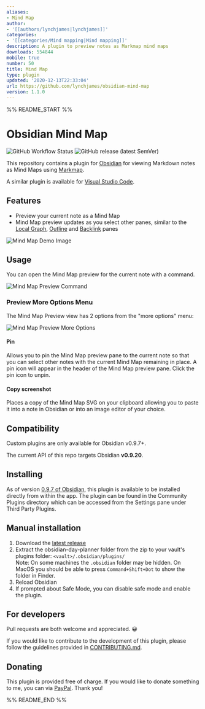 ```yaml
---
aliases:
- Mind Map
author:
- '[[authors/lynchjames|lynchjames]]'
categories:
- '[[categories/Mind mapping|Mind mapping]]'
description: A plugin to preview notes as Markmap mind maps
downloads: 554844
mobile: true
number: 50
title: Mind Map
type: plugin
updated: '2020-12-13T22:33:04'
url: https://github.com/lynchjames/obsidian-mind-map
version: 1.1.0
---
```


%% README_START %%

# Obsidian Mind Map

![GitHub Workflow Status](https://img.shields.io/github/workflow/status/lynchjames/obsidian-mind-map/Release%20Build?logo=github&style=for-the-badge) ![GitHub release (latest SemVer)](https://img.shields.io/github/v/release/lynchjames/obsidian-mind-map?style=for-the-badge&sort=semver)


This repository contains a plugin for [Obsidian](https://obsidian.md/) for viewing Markdown notes as Mind Maps using [Markmap](https://markmap.js.org/). 

A similar plugin is available for [Visual Studio Code](https://marketplace.visualstudio.com/items?itemName=gera2ld.markmap-vscode).
    
## Features

- Preview your current note as a Mind Map
- Mind Map preview updates as you select other panes, similar to the [Local Graph](https://forum.obsidian.md/t/how-to-open-a-local-graph-view-pane-on-the-right-sidebar/7190), [Outline](https://publish.obsidian.md/help/Plugins/Outline) and [Backlink](https://publish.obsidian.md/help/Plugins/Backlinks) panes

![Mind Map Demo Image](https://raw.githubusercontent.com/lynchjames/obsidian-mind-map/main/images/mind-map-demo.png)

## Usage

You can open the Mind Map preview for the current note with a command.

![Mind Map Preview Command](https://raw.githubusercontent.com/lynchjames/obsidian-mind-map/main/images/mind-map-preview-command.png)


### Preview More Options Menu

The Mind Map Preview view has 2 options from the "more options" menu:

![Mind Map Preview More Options](https://raw.githubusercontent.com/lynchjames/obsidian-mind-map/main/images/mind-map-view-more-options.png)

#### Pin

Allows you to pin the Mind Map preview pane to the current note so that you can select other notes with the current Mind Map remaining in place. A pin icon will appear in the header of the Mind Map preview pane. Click the pin icon to unpin.

#### Copy screenshot

Places a copy of the Mind Map SVG on your clipboard allowing you to paste it into a note in Obsidian or into an image editor of your choice.

## Compatibility

Custom plugins are only available for Obsidian v0.9.7+.

The current API of this repo targets Obsidian **v0.9.20**. 

## Installing

As of version [0.9.7 of Obsidian](https://forum.obsidian.md/t/obsidian-release-v0-9-7-insider-build/7628), this plugin is available to be installed directly from within the app. The plugin can be found in the Community Plugins directory which can be accessed from the Settings pane under Third Party Plugins.

## Manual installation

1. Download the [latest release](https://github.com/lynchjames/obsidian-mind-map/releases/latest)
1. Extract the obsidian-day-planner folder from the zip to your vault's plugins folder: `<vault>/.obsidian/plugins/`  
Note: On some machines the `.obsidian` folder may be hidden. On MacOS you should be able to press `Command+Shift+Dot` to show the folder in Finder.
1. Reload Obsidian
1. If prompted about Safe Mode, you can disable safe mode and enable the plugin.

## For developers
Pull requests are both welcome and appreciated. 😀

If you would like to contribute to the development of this plugin, please follow the guidelines provided in [CONTRIBUTING.md](CONTRIBUTING.md).

## Donating

This plugin is provided free of charge. If you would like to donate something to me, you can via [PayPal](https://paypal.me/lynchjames2020). Thank you!


%% README_END %%